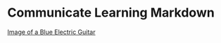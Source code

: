 # Communicate Learning Markdown
[Image of a Blue Electric Guitar](https://github.com/AJAmaning/Media.wiki.git)
